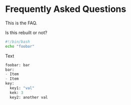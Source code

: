 # Frequently Asked Questions
This is the FAQ.

Is this rebuilt or not?

``` bash
#!/bin/bash
echo "foobar"
```
Text
``` python
foobar: bar
bar:
- Item
- Item
key:
  key1: "val"
  kek: 3
  key2: another val
```
